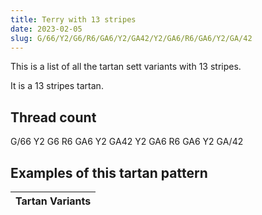 ```yaml
---
title: Terry with 13 stripes
date: 2023-02-05
slug: G/66/Y2/G6/R6/GA6/Y2/GA42/Y2/GA6/R6/GA6/Y2/GA/42
---
```

This is a list of all the tartan sett variants with 13 stripes.

It is a 13 stripes tartan.


## Thread count
G/66 Y2 G6 R6 GA6 Y2 GA42 Y2 GA6 R6 GA6 Y2 GA/42

## Examples of this tartan pattern

| Tartan Variants |
|---------------|

